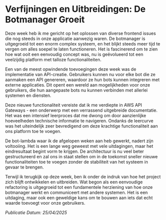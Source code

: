 # Verfijningen en Uitbreidingen: De Botmanager Groeit

Deze week heb ik me gericht op het oplossen van diverse frontend issues die nog steeds in onze applicatie aanwezig waren. De botmanager is uitgegroeid tot een enorm complex systeem, en het blijkt steeds meer tijd te vergen om alles soepel te laten functioneren. Het is fascinerend om te zien hoe wat ooit een eenvoudig concept was, nu is geëvolueerd tot een veelzijdig platform met talloze functionaliteiten.

Een van de meest opwindende toevoegingen deze week was de implementatie van API-creatie. Gebruikers kunnen nu voor elke bot die ze aanmaken een API genereren, waardoor ze hun bots kunnen integreren met externe applicaties. Dit opent een wereld aan mogelijkheden voor onze gebruikers, die hun aangepaste bots nu kunnen verbinden met allerlei systemen en diensten.

Deze nieuwe functionaliteit vereiste dat ik me verdiepte in AWS API Gateways - een onderwerp met een verrassend uitgebreide documentatie. Het was een intensief leerproces dat me dwong om door aanzienlijke hoeveelheden technische informatie te navigeren. Ondanks de leercurve was het uiteindelijk zeer bevredigend om deze krachtige functionaliteit aan ons platform toe te voegen.

De bot-lambda waar ik de afgelopen weken aan heb gewerkt, nadert zijn voltooiing. Het is een lange weg geweest met vele uitdagingen, maar het eindresultaat begint vorm te krijgen. De architectuur is nu veel beter gestructureerd en zal ons in staat stellen om in de toekomst sneller nieuwe functionaliteiten toe te voegen zonder de stabiliteit van het systeem in gevaar te brengen.

Terwijl ik terugkijk op deze week, ben ik onder de indruk van hoe het project zich blijft ontwikkelen en uitbreiden. Wat begon als een eenvoudige refactoring is uitgegroeid tot een fundamentele herziening van hoe onze botmanager werkt en communiceert met andere systemen. Het is een uitdaging, maar ook een geweldige kans om te bouwen aan iets dat echt waarde toevoegt voor onze gebruikers.

_Publicatie Datum: 25/04/2025_